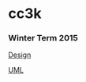 # cc3k
### Winter Term 2015

[Design](https://github.com/jingt06/cc3k/blob/master/design.pdf)

[UML](https://github.com/jingt06/cc3k/blob/master/a5uml.pdf)